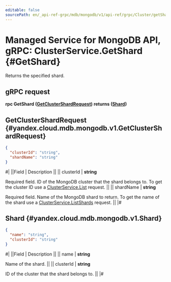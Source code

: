 ```yaml
---
editable: false
sourcePath: en/_api-ref-grpc/mdb/mongodb/v1/api-ref/grpc/Cluster/getShard.md
---
```


# Managed Service for MongoDB API, gRPC: ClusterService.GetShard {#GetShard}

Returns the specified shard.

## gRPC request

**rpc GetShard ([GetClusterShardRequest](#yandex.cloud.mdb.mongodb.v1.GetClusterShardRequest)) returns ([Shard](#yandex.cloud.mdb.mongodb.v1.Shard))**

## GetClusterShardRequest {#yandex.cloud.mdb.mongodb.v1.GetClusterShardRequest}

```json
{
  "clusterId": "string",
  "shardName": "string"
}
```

#|
||Field | Description ||
|| clusterId | **string**

Required field. ID of the MongoDB cluster that the shard belongs to.
To get the cluster ID use a [ClusterService.List](/docs/managed-mongodb/api-ref/grpc/Cluster/list#List) request. ||
|| shardName | **string**

Required field. Name of the MongoDB shard to return.
To get the name of the shard use a [ClusterService.ListShards](/docs/managed-mongodb/api-ref/grpc/Cluster/listShards#ListShards) request. ||
|#

## Shard {#yandex.cloud.mdb.mongodb.v1.Shard}

```json
{
  "name": "string",
  "clusterId": "string"
}
```

#|
||Field | Description ||
|| name | **string**

Name of the shard. ||
|| clusterId | **string**

ID of the cluster that the shard belongs to. ||
|#